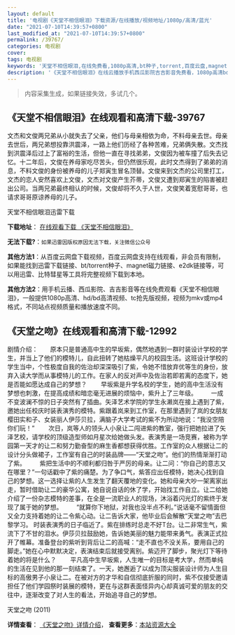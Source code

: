 ```yaml
---
layout: default
title: '电视剧《天堂不相信眼泪》下载资源/在线播放/视频地址/1080p/高清/蓝光'
date: "2021-07-10T14:39:57+0800"
last_modified_at: "2021-07-10T14:39:57+0800"
permalink: /39767/
categories: 电视剧
cover:
tags: 电视剧
keywords: '天堂不相信眼泪,在线免费看,1080p高清,bt种子,torrent,百度云盘,magnet,磁力链,迅雷下载资源'
description: '《天堂不相信眼泪》在线云播放手机西瓜影院吉吉影音免费看，1080p高清bd/hd未删减完整版和tc抢先枪版，mkv/mp4格式，附带bt/torrent种子、magnet/磁力链、百度云盘、网盘资源迅雷下载链接'
---
```


>内容采集生成，如果链接失效，多试几个。


## 《天堂不相信眼泪》在线观看和高清下载-39767

文杰和文俊两兄弟从小就失去了父亲，他们与母亲相依为命，不料母亲去世。母亲去世后，两兄弟想投靠洪震泽，一路上他们历经了各种苦难，兄弟俩失散。文杰找到洪震泽后过上了富裕的生活，但他一直在寻找弟弟，文俊因为被车撞了后失去记忆。十二年后，文俊在养母家吃尽苦头，但仍然很乐观，此时文杰得到了弟弟的消息，不料文俊的身份被养母的儿子郑寅生冒名顶替。文俊来到文杰的公司里打工，文杰的恋人安然喜欢上文俊，文杰对文俊产生芥蒂，文俊又遭到郑寅生的陷害被赶出公司。当两兄弟最终相认的时候，文俊却将不久于人世，文俊笑着宽慰哥哥，也请求哥哥原谅养母的儿子。</p>


天堂不相信眼泪迅雷下载

**下载地址**： [在线观看下载 《天堂不相信眼泪》](https://www.993dy.com//vod-detail-id-12522.html) 


**无法下载?**：`如果迅雷因版权原因无法下载，关注微信公众号 `

**其他方法1**：从百度云网盘下载视频，百度云网盘支持在线观看，非会员有限制，如果能找到迅雷下载链接、bt/torrent种子、magnet磁力链接、e2dk链接等，可以用迅雷、比特彗星等工具将完整视频下载到本地。

**其他方法2**：用手机云播、西瓜影院、吉吉影音等在线免费观看《天堂不相信眼泪》，一般提供1080p高清、hd/bd高清视频、tc抢先版视频，视频为mkv或mp4格式，不同站点视频质量和播放速度不同。


## 《天堂之吻》在线观看和高清下载-12992

剧情介绍：　　原本只是普通高中生的早坂紫，偶然地遇到一群时装设计学校的学生，并当上了他们的模特儿，自此扭转了她枯燥平凡的校园生活。这班设计学校的学生当中，个性极度自我的佐治却深深吸引了紫，令她不惜放弃优等生的身份，放弃入读大学而从事模特儿的工作。在家人的反对声中及佐治若即若离的态度下，她是否能如愿达成自己的梦想？ 　　早坂紫是升学名校的学生，她的高中生活没有梦想也刺激，在提高成绩和暗恋毫无进展的烦恼中，紫升上了三年级。 　　一成不变波澜不惊的日子突然有了插曲。矢泽艺术学院的学生永濑岚在接上遇到了紫，邀她出任校庆时装表演秀的模特。紫跟着岚来到工作室，在那里遇到了岚的女朋友樱田实和子、女装丽人伊莎贝拉，满脑子大学考试的紫不为所动地说：“我没空陪你们玩！” 　　次日，岚等人的领头人小泉让二闯进紫的教室，强行把她拉进了矢泽艺校，请学校的顶级造型师如月星次给她做头发。表演秀是一场竞赛，被称为学园第一天才的让二和努力勤奋型的麻生香都想获得优胜。工作室的众人根据让二的设计分头做裙子，工作室有自己的时装品牌——“天堂之吻”。他们的热情渐渐打动了紫。 　　紫把生活中的不顺利都归咎于严厉的母亲。让二问：“你自己的意志又在哪里？”一句话戳中了紫的痛楚。为了争口气，紫答应出任模特，她决心找到自己的梦想。这一选择让紫的人生发生了翻天覆地的变化。她和母亲大吵一架离家出走，暂时借助让二的豪华公寓，她自说自话的休了学，开始找工作自立。让二给她介绍了一份杂志模特的差事，在全是一流职业人的现场，沐浴着闪光灯的紫终于发现了属于她的梦想。 　　“就算你下地狱，对我也没半点不利。”说话毫不留情面但又全力支持着她的让二令紫心动。让二告诉大家，他毕业后会解散“天堂之吻”去巴黎学习。 时装表演秀的日子临近了。紫在排练时总走不好T台。让二非常生气，紫流下了不甘的泪水。伊莎贝拉鼓励她，告诉她美丽的魅力能带来勇气。表演正式拉开了帷幕。准备登台的紫听到背后让二的高喊：“走不直也不没关系，要用自己的脚走。”她在心中默默决定，表演结束后就接受离别。紫迈开了脚步，聚光灯下等待着她的将是什么？ 　　平凡高中生早坂紫，人生唯一的目标是考大学，然而单纯的生活在见到他的那一刻结束了。一天，她邂逅了以成为顶尖服装设计师为人生目标的高傲男子小泉让二。在被对方的才华和自信彻底折服的同时，紫不仅接受邀请担任了他们学园祭时装展的模特，更在与这群表面怪异内心却真诚可爱的朋友的交往中，逐渐改变了对人生的看法，开始追寻自己的梦想。


天堂之吻 (2011)

**详情查看**： [《天堂之吻》详情介绍](/movie/12992/)， **查看更多**：[本站资源大全](/movie/t/all/)

